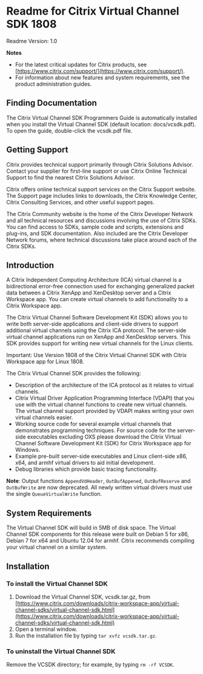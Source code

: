 # Readme for Citrix Virtual Channel SDK 1808

Readme Version: 1.0 

**Notes**

* For the latest critical updates for Citrix products, see [https://www.citrix.com/support/](https://www.citrix.com/support/). 
* For information about new features and system requirements, see the product administration guides. 

## Finding Documentation 

The Citrix Virtual Channel SDK Programmers Guide is automatically installed when you install the Virtual Channel SDK (default location: docs/vcsdk.pdf). To open the guide, double-click the vcsdk.pdf file. 

## Getting Support 

Citrix provides technical support primarily through Citrix Solutions Advisor. Contact your supplier for first-line support or use Citrix Online Technical Support to find the nearest Citrix Solutions Advisor. 

Citrix offers online technical support services on the Citrix Support website. The Support page includes links to downloads, the Citrix Knowledge Center, Citrix Consulting Services, and other useful support pages. 

The Citrix Community website is the home of the Citrix Developer Network and all technical resources and discussions involving the use of Citrix SDKs. You can find access to SDKs, sample code and scripts, extensions and plug-ins, and SDK documentation. Also included are the Citrix Developer Network forums, where technical discussions take place around each of the Citrix SDKs. 

## Introduction 

A Citrix Independent Computing Architecture (ICA) virtual channel is a bidirectional error-free connection used for exchanging generalized packet data between a Citrix XenApp and XenDesktop server and a Citrix Workspace app. You can create virtual channels to add functionality to a Citrix Workspace app. 

The Citrix Virtual Channel Software Development Kit (SDK) allows you to write both server-side applications and client-side drivers to support additional virtual channels using the Citrix ICA protocol. The server-side virtual channel applications run on XenApp and XenDesktop servers. This SDK provides support for writing new virtual channels for the Linux clients. 

Important: Use Version 1808 of the Citrix Virtual Channel SDK with Citrix Workspace app for Linux 1808. 

The Citrix Virtual Channel SDK provides the following: 

* Description of the architecture of the ICA protocol as it relates to virtual channels. 
* Citrix Virtual Driver Application Programming Interface (VDAPI) that you use with the virtual channel functions to create new virtual channels. The virtual channel support provided by VDAPI makes writing your own virtual channels easier. 
* Working source code for several example virtual channels that demonstrates programming techniques. For source code for the server-side executables excluding OXS please download the Citrix Virtual Channel Software Development Kit (SDK) for Citrix Workspace app for Windows.
* Example pre-built server-side executables and Linux client-side x86, x64, and armhf virtual drivers to aid initial development. 
* Debug libraries which provide basic tracing functionality. 

**Note**: Output functions `AppendVdHeader`, `OutBufAppened`, `OutBufReserve` and `OutBufWrite` are now deprecated. All newly written virtual drivers must use the single `QueueVirtualWrite` function.

## System Requirements
 
The Virtual Channel SDK will build in 5MB of disk space. The Virtual Channel SDK components for this release were built on Debian 5 for x86, Debian 7 for x64 and Ubuntu 12.04 for armhf. Citrix recommends compiling your virtual channel on a similar system. 

## Installation 

### To install the Virtual Channel SDK 

1.	Download the Virtual Channel SDK, vcsdk.tar.gz, from  
[https://www.citrix.com/downloads/citrix-workspace-app/virtual-channel-sdks/virtual-channel-sdk.html](https://www.citrix.com/downloads/citrix-workspace-app/virtual-channel-sdks/virtual-channel-sdk.html)
2.	Open a terminal window.
3.	Run the installation file by typing `tar xvfz vcsdk.tar.gz`. 

### To uninstall the Virtual Channel SDK 

Remove the VCSDK directory; for example, by typing `rm -rf VCSDK`. 






